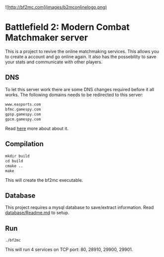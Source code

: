 ![http://bf2mc.com](images/b2mconlinelogo.png)

# Battlefield 2: Modern Combat Matchmaker server

This is a project to revive the online matchmaking services. This allows you to create a account and go online again. 
It also has the possebility to save your stats and communicate with other players.

## DNS

To let this server work there are some DNS changes required before it all works.
The following domains needs to be redirected to this server:

	www.easports.com
	bfmc.gamespy.com
	gpsp.gamespy.com
	gpcm.gamespy.com
	
Read [here](dns/Readme.md) more about about it.


## Compilation

```
mkdir build
cd build
cmake ..
make
```

This will create the bf2mc executable.

## Database

This project requires a mysql database to save/extract information. Read [database/Readme.md](here) to setup. 

## Run

```
./bf2mc
```

This will run 4 services on TCP port: 80, 28910, 29900, 29901.
